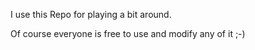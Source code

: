 I use this Repo for playing a bit around.

Of course everyone is free to use and modify any of it ;-)
